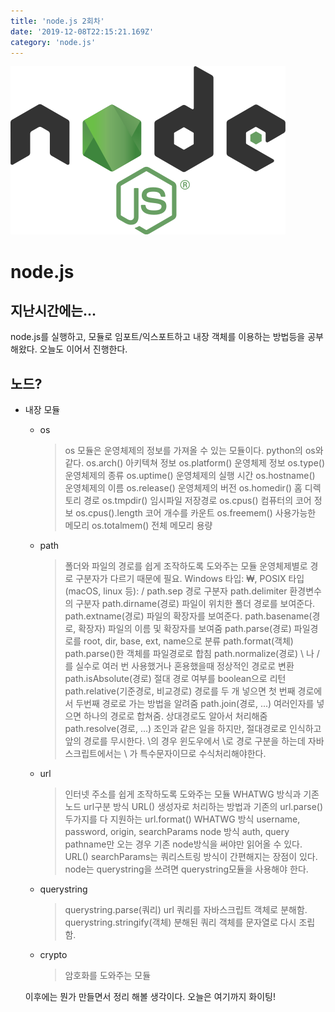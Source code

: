 ```yaml
---
title: 'node.js 2회차'
date: '2019-12-08T22:15:21.169Z'
category: 'node.js'
---
```


![](./images/nodejs.png)

# node.js

## 지난시간에는...

node.js를 실행하고, 모듈로 임포트/익스포트하고 내장 객체를 이용하는 방법등을 공부해왔다. 오늘도 이어서 진행한다.

## 노드?

- 내장 모듈

  - os

    > os 모듈은 운영체제의 정보를 가져올 수 있는 모듈이다. python의 os와 같다.
    > os.arch() 아키텍쳐 정보
    > os.platform() 운영체제 정보
    > os.type() 운영체제의 종류
    > os.uptime() 운영체제의 실행 시간
    > os.hostname() 운영체제의 이름
    > os.release() 운영체제의 버전
    > os.homedir() 홈 디렉토리 경로
    > os.tmpdir() 임시파일 저장경로
    > os.cpus() 컴퓨터의 코어 정보
    > os.cpus().length 코어 개수를 카운트
    > os.freemem() 사용가능한 메모리
    > os.totalmem() 전체 메모리 용량

  - path

    > 폴더와 파일의 경로를 쉽게 조작하도록 도와주는 모듈
    > 운영체제별로 경로 구분자가 다르기 때문에 필요.
    > Windows 타입: ₩, POSIX 타입(macOS, linux 등): /
    > path.sep 경로 구분자
    > path.delimiter 환경변수의 구분자
    > path.dirname(경로) 파일이 위치한 폴더 경로를 보여준다.
    > path.extname(경로) 파일의 확장자를 보여준다.
    > path.basename(경로, 확장자) 파일의 이름 및 확장자를 보여줌
    > path.parse(경로) 파일경로를 root, dir, base, ext, name으로 분류
    > path.format(객체) path.parse()한 객체를 파일경로로 합침
    > path.normalize(경로) \ 나 /를 실수로 여러 번 사용했거나 혼용했을때 정상적인 경로로 변환
    > path.isAbsolute(경로) 절대 경로 여부를 boolean으로 리턴
    > path.relative(기준경로, 비교경로) 경로를 두 개 넣으면 첫 번째 경로에서 두번째 경로로 가는 방법을 알려줌
    > path.join(경로, ...) 여러인자를 넣으면 하나의 경로로 합쳐줌. 상대경로도 알아서 처리해줌
    > path.resolve(경로, ...) 조인과 같은 일을 하지만, 절대경로로 인식하고 앞의 경로를 무시한다.
    > \\의 경우 윈도우에서 \로 경로 구분을 하는데 자바스크립트에서는 \ 가 특수문자이므로 수식처리해야한다.

  - url

    > 인터넷 주소를 쉽게 조작하도록 도와주는 모듈
    > WHATWG 방식과 기존 노드 url구분 방식
    > URL() 생성자로 처리하는 방법과 기존의 url.parse()
    > 두가지를 다 지원하는 url.format()
    > WHATWG 방식 username, password, origin, searchParams
    > node 방식 auth, query
    > pathname만 오는 경우 기존 node방식을 써야만 읽어올 수 있다.
    > URL() searchParams는 쿼리스트링 방식이 간편해지는 장점이 있다.
    > node는 querystring을 쓰려면 querystring모듈을 사용해야 한다.

  - querystring

    > querystring.parse(쿼리) url 쿼리를 자바스크립트 객체로 분해함.
    > querystring.stringify(객체) 분해된 쿼리 객체를 문자열로 다시 조립함.

  - crypto
    > 암호화를 도와주는 모듈

  이후에는 뭔가 만들면서 정리 해볼 생각이다. 오늘은 여기까지 화이팅!
